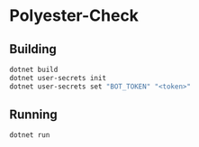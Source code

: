 # Polyester-Check

## Building

```bash
dotnet build
dotnet user-secrets init
dotnet user-secrets set "BOT_TOKEN" "<token>"
```

## Running

```bash
dotnet run
```
